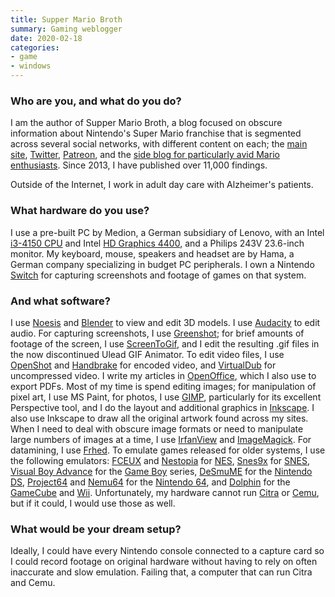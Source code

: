 ```yaml
---
title: Supper Mario Broth
summary: Gaming weblogger 
date: 2020-02-18
categories:
- game
- windows
---
```


### Who are you, and what do you do?

I am the author of Supper Mario Broth, a blog focused on obscure information about Nintendo's Super Mario franchise that is segmented across several social networks, with different content on each; the [main site](http://www.suppermariobroth.com/ "Supper's website."), [Twitter](https://twitter.com/MarioBrothBlog "Supper's Twitter account."), [Patreon](https://www.patreon.com/suppermariobroth "Supper's Patreon account."), and the [side blog for particularly avid Mario enthusiasts](https://smallmariofindings.tumblr.com/ "Supper's Tumblr account."). Since 2013, I have published over 11,000 findings.

Outside of the Internet, I work in adult day care with Alzheimer's patients.

### What hardware do you use?

I use a pre-built PC by Medion, a German subsidiary of Lenovo, with an Intel [i3-4150 CPU][core-i3-4150] and Intel [HD Graphics 4400][hd-graphics-4400], and a Philips 243V 23.6-inch monitor. My keyboard, mouse, speakers and headset are by Hama, a German company specializing in budget PC peripherals. I own a Nintendo [Switch][switch.2] for capturing screenshots and footage of games on that system.

### And what software?

I use [Noesis][] and [Blender][] to view and edit 3D models. I use [Audacity][] to edit audio. For capturing screenshots, I use [Greenshot][]; for brief amounts of footage of the screen, I use [ScreenToGif][], and I edit the resulting .gif files in the now discontinued Ulead GIF Animator. To edit video files, I use [OpenShot][] and [Handbrake][] for encoded video, and [VirtualDub][] for uncompressed video. I write my articles in [OpenOffice][], which I also use to export PDFs. Most of my time is spend editing images; for manipulation of pixel art, I use MS Paint, for photos, I use [GIMP][], particularly for its excellent Perspective tool, and I do the layout and additional graphics in [Inkscape][]. I also use Inkscape to draw all the original artwork found across my sites. When I need to deal with obscure image formats or need to manipulate large numbers of images at a time, I use [IrfanView][] and [ImageMagick][]. For datamining, I use [Frhed][]. To emulate games released for older systems, I use the following emulators: [FCEUX][] and [Nestopia][] for [NES][], [Snes9x][] for [SNES][], [Visual Boy Advance][visual-boy-advance] for the [Game Boy][game-boy] series, [DeSmuME][] for the [Nintendo DS][nintendo-ds], [Project64][] and [Nemu64][] for the [Nintendo 64][n64], and [Dolphin][dolphin.2] for the [GameCube][] and [Wii][]. Unfortunately, my hardware cannot run [Citra][] or [Cemu][], but if it could, I would use those as well.

### What would be your dream setup?

Ideally, I could have every Nintendo console connected to a capture card so I could record footage on original hardware without having to rely on often inaccurate and slow emulation. Failing that, a computer that can run Citra and Cemu.

[audacity]: https://sourceforge.net/projects/audacity/ "An open-source, cross-platform audio editor."
[blender]: https://www.blender.org/ "A free, open-source 3D renderer."
[cemu]: https://cemu.info/ "A Wii U emulator."
[citra]: https://citra-emu.org/ "A Nintendo 3DS emulator."
[core-i3-4150]: https://ark.intel.com/content/www/us/en/ark/products/77486/intel-core-i3-4150-processor-3m-cache-3-50-ghz.html "A computer processor."
[desmume]: http://desmume.org/ "A Nintendo DS emulator."
[dolphin.2]: https://dolphin-emu.org/ "A GameCube and Wii emulator."
[fceux]: http://www.fceux.com/web/home.html "A NES emulator."
[frhed]: https://en.wikipedia.org/wiki/Frhed "A hex editor."
[game-boy]: https://en.wikipedia.org/wiki/Game_Boy "An 8-bit portable gaming device."
[gamecube]: https://en.wikipedia.org/wiki/Nintendo_GameCube "A gaming console."
[gimp]: https://www.gimp.org/ "An open-source image editor."
[greenshot]: https://getgreenshot.org/ "Screen capture software for Windows."
[handbrake]: https://handbrake.fr/ "Cross-platform, open source video encoding software."
[hd-graphics-4400]: https://www.intel.com/content/www/us/en/support/products/81497/graphics-drivers/graphics-for-4th-generation-intel-processors/intel-hd-graphics-4400.html "An integrated graphics card."
[imagemagick]: http://www.imagemagick.org/script/index.php "Image editing and converting software."
[inkscape]: https://inkscape.org/en/ "An open-source vector graphics program."
[irfanview]: https://www.irfanview.com/ "An image viewer/editor for Windows."
[n64]: https://en.wikipedia.org/wiki/Nintendo_64 "A 64-bit gaming console."
[nemu64]: http://www.emulation64.com/files/info/202/nemu64.html/ "A Nintendo 64 emulator."
[nes]: https://en.wikipedia.org/wiki/Nintendo_Entertainment_System "A video game console."
[nestopia]: http://nestopia.sourceforge.net/ "A NES emulator."
[nintendo-ds]: https://en.wikipedia.org/wiki/Nintendo_DS "A dual-screen handheld gaming console."
[noesis]: https://richwhitehouse.com/index.php?content=inc_projects.php&showproject=91 "A tool for viewing 3D models."
[openoffice]: http://www.openoffice.org/ "An open-source office suite."
[openshot]: https://en.wikipedia.org/wiki/OpenShot "An open-source video editor."
[project64]: https://www.pj64-emu.com/ "A Nintendo 64 emulator."
[screentogif]: https://www.screentogif.com/ "A Windows tool for creating GIFs."
[snes9x]: http://www.snes9x.com/ "A SNES emulator."
[snes]: https://en.wikipedia.org/wiki/Super_Nintendo_Entertainment_System "A 16-bit video game console."
[switch.2]: https://www.nintendo.com/switch/ "A gaming console."
[virtualdub]: http://www.virtualdub.org/ "A video capture and processing tool for Windows."
[visual-boy-advance]: http://www.emulator-zone.com/doc.php/gba/vboyadvance.html "A Game Boy emulator."
[wii]: https://www.nintendo.com/wii "A unique gaming console."
